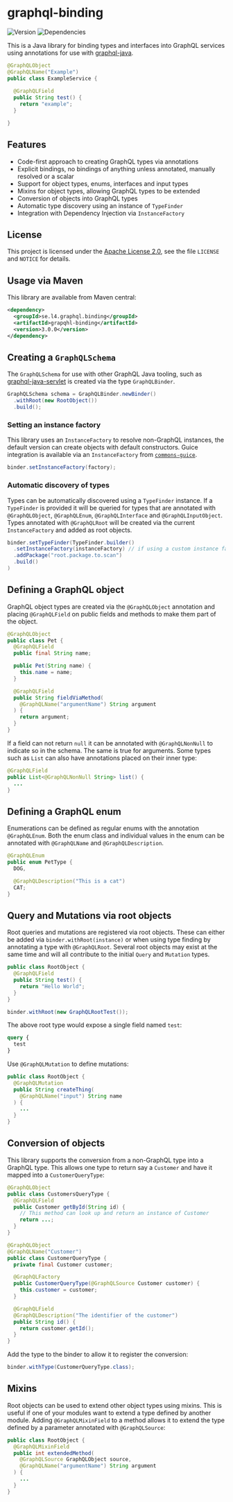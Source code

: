 # graphql-binding

![Version](https://img.shields.io/maven-central/v/se.l4.graphql.binding/graphql-binding)
![Dependencies](https://github.com/levelfourab/graphql-binding/workflows/CI/badge.svg)

This is a Java library for binding types and interfaces into GraphQL services
using annotations for use with [graphql-java](https://github.com/graphql-java/graphql-java).

```java
@GraphQLObject
@GraphQLName("Example")
public class ExampleService {
  
  @GraphQLField
  public String test() {
    return "example";
  }

}
```

## Features

* Code-first approach to creating GraphQL types via annotations
* Explicit bindings, no bindings of anything unless annotated, manually resolved or a scalar
* Support for object types, enums, interfaces and input types
* Mixins for object types, allowing GraphQL types to be extended
* Conversion of objects into GraphQL types
* Automatic type discovery using an instance of `TypeFinder`
* Integration with Dependency Injection via `InstanceFactory`

## License

This project is licensed under the [Apache License 2.0](https://www.apache.org/licenses/LICENSE-2.0),
see the file `LICENSE` and `NOTICE` for details.

## Usage via Maven

This library are available from Maven central:

```xml
<dependency>
  <groupId>se.l4.graphql.binding</groupId>
  <artifactId>grapqhl-binding</artifactId>
  <version>3.0.0</version>
</dependency>
```

## Creating a `GraphQLSchema`

The `GraphQLSchema` for use with other GraphQL Java tooling, such as 
[graphql-java-servlet](https://github.com/graphql-java-kickstart/graphql-java-servlet) is
created via the type `GraphQLBinder`.

```java
GraphQLSchema schema = GraphQLBinder.newBinder()
  .withRoot(new RootObject())
  .build();
```

### Setting an instance factory

This library uses an `InstanceFactory` to resolve non-GraphQL instances, the
default version can create objects with default constructors. Guice integration
is available via an `InstanceFactory` from [`commons-guice`](https://github.com/levelfourab/commons).

```java
binder.setInstanceFactory(factory);
```

### Automatic discovery of types

Types can be automatically discovered using a `TypeFinder` instance. If a
`TypeFinder` is provided it will be queried for types that are annotated with
`@GraphQLObject`, `@GraphQLEnum`, `@GraphQLInterface` and `@GraphQLInputObject`.
Types annotated with `@GraphQLRoot` will be created via the current 
`InstanceFactory` and added as root objects.

```java
binder.setTypeFinder(TypeFinder.builder()
  .setInstanceFactory(instanceFactory) // if using a custom instance factory
  .addPackage("root.package.to.scan")
  .build()
)
```

## Defining a GraphQL object

GraphQL object types are created via the `@GraphQLObject` annotation and
placing `@GraphQLField` on public fields and methods to make them part of the
object.

```java
@GraphQLObject
public class Pet {
  @GraphQLField
  public final String name;

  public Pet(String name) {
    this.name = name;
  }

  @GraphQLField
  public String fieldViaMethod(
    @GraphQLName("argumentName") String argument
  ) {
    return argument;
  }
}
```

If a field can not return `null` it can be annotated with  `@GraphQLNonNull` 
to indicate so in the schema. The same is true for arguments. Some types such
as `List` can also have annotations placed on their inner type:

```java
@GraphQLField
public List<@GraphQLNonNull String> list() {
  ...
}
```

## Defining a GraphQL enum

Enumerations can be defined as regular enums with the annotation `@GraphQLEnum`.
Both the enum class and individual values in the enum can be annotated with
`@GraphQLName` and `@GraphQLDescription`.

```java
@GraphQLEnum
public enum PetType {
  DOG,

  @GraphQLDescription("This is a cat")
  CAT;
}
```

## Query and Mutations via root objects

Root queries and mutations are registered via root objects. These can either
be added via `binder.withRoot(instance)` or when using type finding by
annotating a type with `@GraphQLRoot`. Several root objects may exist at the
same time and will all contribute to the initial `Query` and `Mutation` types.

```java
public class RootObject {
  @GraphQLField
  public String test() {
    return "Hello World";
  }
}

binder.withRoot(new GraphQLRootTest());
```

The above root type would expose a single field named `test`:

```graphql
query {
  test
}
```

Use `@GraphQLMutation` to define mutations:

```java
public class RootObject {
  @GraphQLMutation
  public String createThing(
    @GraphQLName("input") String name
  ) {
    ...
  }
}
```

## Conversion of objects

This library supports the conversion from a non-GraphQL type into a GraphQL
type. This allows one type to return say a `Customer` and have it mapped into
a `CustomerQueryType`:

```java
@GraphQLObject
public class CustomersQueryType {
  @GraphQLField
  public Customer getById(String id) {
    // This method can look up and return an instance of Customer
    return ...;
  }
}

@GraphQLObject
@GraphQLName("Customer")
public class CustomerQueryType {
  private final Customer customer;

  @GraphQLFactory
  public CustomerQueryType(@GraphQLSource Customer customer) {
    this.customer = customer;
  }

  @GraphQLField
  @GraphQLDescription("The identifier of the customer")
  public String id() {
    return customer.getId();
  }
}
```

Add the type to the binder to allow it to register the conversion:

```java
binder.withType(CustomerQueryType.class);
```

## Mixins

Root objects can be used to extend other object types using mixins. This is
useful if one of your modules want to extend a type defined by another module.
Adding `@GraphQLMixinField` to a method allows it to extend the type defined
by a parameter annotated with `@GraphQLSource`:

```java
public class RootObject {
  @GraphQLMixinField
  public int extendedMethod(
    @GraphQLSource GraphQLObject source,
    @GraphQLName("argumentName") String argument
  ) {
    ...
  }
}
```
